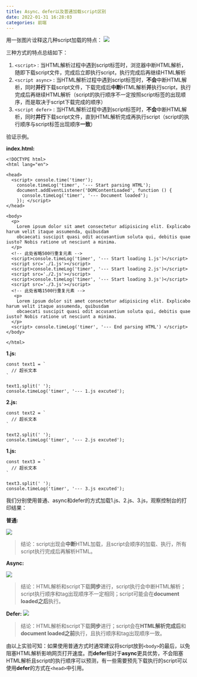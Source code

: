 ```yaml
---
title: Async、defer以及普通加载script区别
date: 2022-01-31 16:28:03
categories: 前端
---
```

用一张图片诠释这几种script加载的特点：
![](https://upload-images.jianshu.io/upload_images/10024246-49b7935e928ff8a7.png?imageMogr2/auto-orient/strip%7CimageView2/2/w/1240)

三种方式的特点总结如下：

1.  `<script>` : 当HTML解析过程中遇到script标签时，浏览器中断HTML解析，随即下载script文件，完成后立即执行script，执行完成后再继续HTML解析
2.  `<script async>` : 当HTML解析过程中遇到script标签时，**不会**中断HTML解析，同时**并行**下载script文件，下载完成后**中断**HTML解析**并**执行script，执行完成后再继续HTML解析（script的执行顺序不一定按照script标签的出现顺序，而是取决于script下载完成的顺序）
3.  `<script defer>` : 当HTML解析过程中遇到script标签时，**不会**中断HTML解析，同时**并行**下载script文件，直到HTML解析完成再执行script（script的执行顺序与script标签出现顺序**一致**）

验证示例。

**index.html:**

```
<!DOCTYPE html>
<html lang="en">

<head>
  <script> console.time('timer');
    console.timeLog('timer', '--- Start parsing HTML');
    document.addEventListener('DOMContentLoaded', function () {
      console.timeLog('timer', '--- Document loaded');
    }); </script>
</head>

<body>
  <p>
    Lorem ipsum dolor sit amet consectetur adipisicing elit. Explicabo harum velit itaque assumenda, quibusdam
    obcaecati suscipit quasi odit accusantium soluta qui, debitis quae iusto? Nobis ratione ut nesciunt a minima.
  </p>
  <!-- 此处省略500行重复元素 -->
  <script>console.timeLog('timer', '--- Start loading 1.js')</script>
  <script src='./1.js'></script>
  <script>console.timeLog('timer', '--- Start loading 2.js')</script>
  <script src='./2.js'></script>
  <script>console.timeLog('timer', '--- Start loading 3.js')</script>
  <script src='./3.js'></script>
  <!-- 此处省略1500行重复元素 -->
   <p>
    Lorem ipsum dolor sit amet consectetur adipisicing elit. Explicabo harum velit itaque assumenda, quibusdam
    obcaecati suscipit quasi odit accusantium soluta qui, debitis quae iusto? Nobis ratione ut nesciunt a minima.
  </p>
  <script> console.timeLog('timer', '--- End parsing HTML') </script>
</body>

</html>
```

**1.js:**

```
const text1 = `
  // 超长文本
`

text1.split(' ');
console.timeLog('timer', '--- 1.js excuted');
```

**2.js:**

```
const text2 = `
  // 超长文本
`

text2.split(' ');
console.timeLog('timer', '--- 2.js excuted');
```

**1.js:**

```
const text3 = `
  // 超长文本
`

text3.split(' ');
console.timeLog('timer', '--- 3.js excuted');
```

我们分别使用普通、async和defer的方式加载1.js、2.js、3.js，观察控制台的打印结果：

**普通:**

![](https://upload-images.jianshu.io/upload_images/10024246-7607a401008203a3.png?imageMogr2/auto-orient/strip%7CimageView2/2/w/1240)

> 结论：script出现会**中断**HTML加载，且script会顺序的加载、执行，所有script执行完成后再解析HTML。

**Async:**

![](https://upload-images.jianshu.io/upload_images/10024246-7dc1cec1a4b44a78.png?imageMogr2/auto-orient/strip%7CimageView2/2/w/1240)

> 结论：HTML解析和script下载**同步**进行，script执行会中断HTML解析；script执行顺序和tag出现顺序不一定相同；script可能会在**document loaded之后**执行。

**Defer:**
![](https://upload-images.jianshu.io/upload_images/10024246-04c1df6886ef6cf7.png?imageMogr2/auto-orient/strip%7CimageView2/2/w/1240)

> 结论：HTML解析和script下载**同步**进行；script会在**HTML解析完成后**和**document loaded之前**执行，且执行顺序和tag出现顺序一致。

由以上实验可知：如果使用普通方式时通常建议将script放到`<body>`的最后，以免阻塞HTML解析影响网页打开速度。而**defer**相对于**async**更具优势，不会阻塞HTML解析且script的执行顺序可以预测，有一些需要预先下载执行的script可以使用**defer**的方式在`<head>`中引用。

